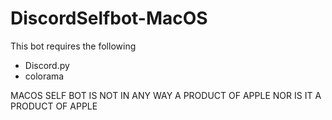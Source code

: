 # DiscordSelfbot-MacOS

This bot requires the following
- Discord.py
- colorama

MACOS SELF BOT IS NOT IN ANY WAY A PRODUCT OF APPLE NOR IS IT A PRODUCT OF APPLE
